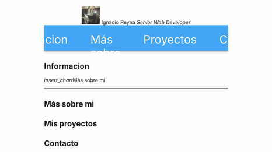 <!DOCTYPE html>
<html lang="en" dir="ltr">
  <head>
    <meta charset="utf-8">
    <title>Nacho Reyna</title>
    <link rel="stylesheet" href="css/materialize.css">
    <link href="https://fonts.googleapis.com/css?family=Gothic+A1|Roboto" rel="stylesheet">
    <link href="https://fonts.googleapis.com/icon?family=Material+Icons" rel="stylesheet">
    <div class="iner blue lighten-1" align="center" >
        <img src="img/hacker.jpg" alt="" class="principal" width="10%">
        <span class="nombre">Ignacio Reyna</span>
        <span class="des" for=""><i>Senior Web Developer</i></span >
    </div>
        <nav>
            <a href="#informacion" class=""> Informacion</a>
            <a href="#sobremi"> Más sobre mi</a>
            <a href="#proyectos"> Proyectos</a>
            <a href="#contacto"> Contacto</a>
        </nav>

  </head>
  <body>

<div class="divider"></div>
<div class="section" id="informacion">
  <h2>Informacion</h2>

  <div class="row">
     <div class="col s6"><i class="smart material-icons">insert_chart</i>Más sobre mi </div>
     <div class="col s6"> <hr> </div>
   </div>


</div>
<div class="divider"></div>
<div class="section" id="sobremi">
  <h2>Más sobre mi</h2>

</div>
<div class="divider"></div>
<div class="section" id="proyectos">
  <h2>Mis proyectos</h2>

  <div class="divider"></div>
  <div class="section" id="contacto">
    <h2>Contacto</h2>


</div>



  </body>
  <script src="js/materialize.js" ></script>
</html>
<style media="screen">
html{
  font-family: 'Roboto', sans-serif;

}
  .sin-bordes{
    border: 0;
    margin: 0;
    padding: 0;
  }
  .alinear{
    display: flex;

  }

  body{
    border: 0;
    margin: 0;
    padding: 0;
  }
  nav {
    border: 0px solid #948e8e5e;

    font-family: 'Roboto', sans-serif;
    background: #42a5f5;
    display: flex;
    justify-content: center;
    height: 70px;
    font-size: 31px;
    box-shadow: 0 3px 7px rgba(0, 0, 0, 0.19), 0 2px 2px rgba(0, 0, 0, 0.23); }
    nav a {
      padding: 9px 26px;
      text-decoration: none;
      color: #fff;
      margin: 11px 5px; }


  nav a:hover{
    font-size: 31px;
    padding: 9px 26px;
    background: #42a3f1;
    height: 35px;

  }

  .iner{
    background-color: #42a5f5;
    padding: 9px 26px;
    margin: 0;
    padding: 0;
    border: 0;
    display: flex;
    flex-direction: column;}

  .principal{
    border-radius: 174px;
    margin-top: 25px;}

  .des{
    border-radius: 7px;
    background-color: #ec407a;
    padding: 10px 10px;
    max-width: 180px;
    margin-bottom: 15px;
    margin-top: 6px;
    font-size: 16px;}

  .nombre{
    font-size: 30px;
    color: #fff;  }
</style>
